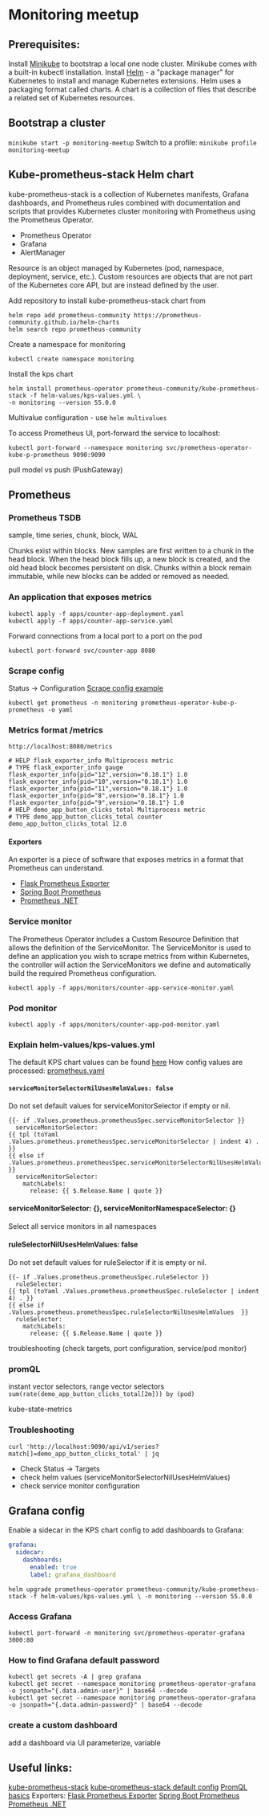 # Monitoring meetup

## Prerequisites:
Install [Minikube](https://minikube.sigs.k8s.io/docs/start/) to bootstrap a local one node cluster.
Minikube comes with a built-in kubectl installation.
Install [Helm](https://helm.sh/docs/intro/install/) - a "package manager" for Kubernetes to install and manage Kubernetes extensions.
Helm uses a packaging format called charts. 
A chart is a collection of files that describe a related set of Kubernetes resources.
## Bootstrap a cluster
`minikube start -p monitoring-meetup`
Switch to a profile:
`minikube profile monitoring-meetup`

## Kube-prometheus-stack Helm chart
kube-prometheus-stack is a collection of Kubernetes manifests, 
Grafana dashboards, and Prometheus rules combined with documentation and scripts that provides
Kubernetes cluster monitoring with Prometheus using the Prometheus Operator.
- Prometheus Operator
- Grafana
- AlertManager

Resource is an object managed by Kubernetes (pod, namespace, deployment, service, etc.).
Custom resources are objects that are not part of the Kubernetes core API, but are instead defined by the user.

Add repository to install kube-prometheus-stack chart from
```commandline
helm repo add prometheus-community https://prometheus-community.github.io/helm-charts
helm search repo prometheus-community
```

Create a namespace for monitoring
```commandline
kubectl create namespace monitoring
```
Install the kps chart
```commandline
helm install prometheus-operator prometheus-community/kube-prometheus-stack -f helm-values/kps-values.yml \
-n monitoring --version 55.0.0
```
Multivalue configuration - use `helm multivalues`

To access Prometheus UI, port-forward the service to localhost:
```commandline
kubectl port-forward --namespace monitoring svc/prometheus-operator-kube-p-prometheus 9090:9090
```

pull model vs push (PushGateway)

## Prometheus 
### Prometheus TSDB
sample, time series, chunk, block, WAL

Chunks exist within blocks.
New samples are first written to a chunk in the head block.
When the head block fills up, a new block is created, and the old head block becomes persistent on disk.
Chunks within a block remain immutable, while new blocks can be added or removed as needed.

### An application that exposes metrics
```commandline
kubectl apply -f apps/counter-app-deployment.yaml
kubectl apply -f apps/counter-app-service.yaml
```
Forward connections from a local port to a port on the pod
```commandline
kubectl port-forward svc/counter-app 8080
```

### Scrape config
Status -> Configuration
[Scrape config example](https://fabianlee.org/2022/07/08/prometheus-monitoring-services-using-additional-scrape-config-for-prometheus-operator/)
```commandline
kubectl get prometheus -n monitoring prometheus-operator-kube-p-prometheus -o yaml
```

### Metrics format /metrics
```commandline
http://localhost:8080/metrics
```
```text
# HELP flask_exporter_info Multiprocess metric
# TYPE flask_exporter_info gauge
flask_exporter_info{pid="12",version="0.18.1"} 1.0
flask_exporter_info{pid="10",version="0.18.1"} 1.0
flask_exporter_info{pid="11",version="0.18.1"} 1.0
flask_exporter_info{pid="8",version="0.18.1"} 1.0
flask_exporter_info{pid="9",version="0.18.1"} 1.0
# HELP demo_app_button_clicks_total Multiprocess metric
# TYPE demo_app_button_clicks_total counter
demo_app_button_clicks_total 12.0
```

#### Exporters
An exporter is a piece of software that exposes metrics in a format that Prometheus can understand.
- [Flask Prometheus Exporter](https://pypi.org/project/prometheus-flask-exporter/)
- [Spring Boot Prometheus](https://medium.com/simform-engineering/revolutionize-monitoring-empowering-spring-boot-applications-with-prometheus-and-grafana-e99c5c7248cf)
- [Prometheus .NET](https://github.com/prometheus-net/prometheus-net)

### Service monitor
The Prometheus Operator includes a Custom Resource Definition that allows the definition of the ServiceMonitor. 
The ServiceMonitor is used to define an application you wish to scrape metrics from within Kubernetes, 
the controller will action the ServiceMonitors we define and automatically build the required Prometheus configuration.

`kubectl apply -f apps/monitors/counter-app-service-monitor.yaml`

### Pod monitor
`kubectl apply -f apps/monitors/counter-app-pod-monitor.yaml`

### Explain helm-values/kps-values.yml
The default KPS chart values can be found [here](https://github.com/prometheus-community/helm-charts/blob/main/charts/kube-prometheus-stack/values.yaml)
How config values are processed:
[prometheus.yaml](https://github.com/prometheus-community/helm-charts/blob/main/charts/kube-prometheus-stack/templates/prometheus/prometheus.yaml)

#### `serviceMonitorSelectorNilUsesHelmValues: false`
Do not set default values for serviceMonitorSelector if empty or nil.
```
{{- if .Values.prometheus.prometheusSpec.serviceMonitorSelector }}
  serviceMonitorSelector:
{{ tpl (toYaml .Values.prometheus.prometheusSpec.serviceMonitorSelector | indent 4) . }}
{{ else if .Values.prometheus.prometheusSpec.serviceMonitorSelectorNilUsesHelmValues  }}
  serviceMonitorSelector:
    matchLabels:
      release: {{ $.Release.Name | quote }}
```
#### serviceMonitorSelector: {}, serviceMonitorNamespaceSelector: {}
Select all service monitors in all namespaces

#### ruleSelectorNilUsesHelmValues: false
Do not set default values for ruleSelector if it is empty or nil.
```
{{- if .Values.prometheus.prometheusSpec.ruleSelector }}
  ruleSelector:
{{ tpl (toYaml .Values.prometheus.prometheusSpec.ruleSelector | indent 4) . }}
{{ else if .Values.prometheus.prometheusSpec.ruleSelectorNilUsesHelmValues  }}
  ruleSelector:
    matchLabels:
      release: {{ $.Release.Name | quote }}
```

troubleshooting (check targets, port configuration, service/pod monitor)

### promQL
instant vector selectors, range vector selectors
`sum(rate(demo_app_button_clicks_total[2m])) by (pod)`

kube-state-metrics

### Troubleshooting
`curl 'http://localhost:9090/api/v1/series?match[]=demo_app_button_clicks_total' | jq`
- Check Status -> Targets
- check helm values (serviceMonitorSelectorNilUsesHelmValues)
- check service monitor configuration

## Grafana config
Enable a sidecar in the KPS chart config to add dashboards to Grafana:
```yaml
grafana:
  sidecar:
    dashboards:
      enabled: true
      label: grafana_dashboard
```
`helm upgrade prometheus-operator prometheus-community/kube-prometheus-stack -f helm-values/kps-values.yml \
-n monitoring --version 55.0.0`

### Access Grafana
`kubectl port-forward -n monitoring svc/prometheus-operator-grafana 3000:80`

### How to find Grafana default password
```commandline
kubectl get secrets -A | grep grafana
kubectl get secret --namespace monitoring prometheus-operator-grafana -o jsonpath="{.data.admin-user}" | base64 --decode
kubectl get secret --namespace monitoring prometheus-operator-grafana -o jsonpath="{.data.admin-password}" | base64 --decode
```

### create a custom dashboard
add a dashboard via UI
parameterize, variable

## Useful links:
[kube-prometheus-stack](https://github.com/prometheus-community/helm-charts/tree/main/charts/kube-prometheus-stack)
[kube-prometheus-stack default config](https://github.com/prometheus-community/helm-charts/blob/main/charts/kube-prometheus-stack/values.yaml)
[PromQL basics](https://prometheus.io/docs/prometheus/latest/querying/basics/)
Exporters:
[Flask Prometheus Exporter](https://pypi.org/project/prometheus-flask-exporter/)
[Spring Boot Prometheus](https://medium.com/simform-engineering/revolutionize-monitoring-empowering-spring-boot-applications-with-prometheus-and-grafana-e99c5c7248cf)
[Prometheus .NET](https://github.com/prometheus-net/prometheus-net)
